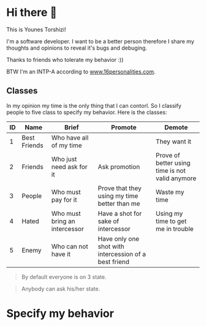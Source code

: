 # Hi there 👋

This is Younes Torshizi!

I'm a software developer. I want to be a better person therefore I share my thoughts and opinions to reveal it's bugs and debuging. 

Thanks to friends who tolerate my behavior :))

BTW I'm an INTP-A according to www.16personalities.com.

## Classes
In my opinion my time is the only thing that I can contorl. So I classify people to five class to specify my behavior. Here is the classes:


ID | Name | Brief | Promote | Demote 
-- | ---- | ----- | ------- | ------
1 | Best Friends | Who have all of my time |  |  They want it
2 | Friends | Who just need ask for it | Ask promotion | Prove of better using time is not valid anymore
3 | People | Who must pay for it | Prove that they using my time better than me | Waste my time
4 | Hated | Who must bring an intercessor | Have a shot for sake of intercessor | Using my time to get me in trouble
5 | Enemy | Who can not have it | Have only one shot with intercession of a best friend | 

> By default everyone is on 3 state.

> Anybody can ask his/her state.

# Specify my behavior
